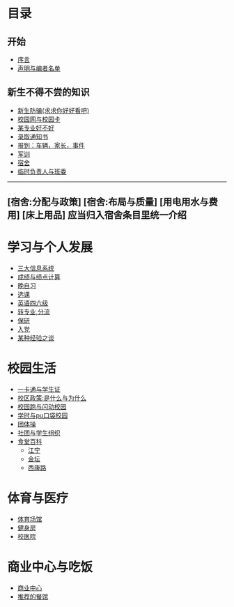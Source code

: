 # 目录

## 开始 <a href="#开始" id="开始"></a>

* [序言](序言.md)
* [声明与编者名单](开始/声明与编者名单.md)

## 新生不得不尝的知识 <a href="#新生不得不尝的知识" id="新生不得不尝的知识"></a>

* [新生防骗(求求你好好看吧)](新生不得不尝的知识/新生防骗.md)
* [校园网与校园卡](新生不得不尝的知识/校园网与校园卡.md) 
* [某专业好不好](新生不得不尝的知识/某专业好不好.md)
* [录取通知书](新生不得不尝的知识/录取通知书.md)
* [报到：车辆，家长，事件](开始/报到：车辆，家长，事件.md)
* [军训](开始/军训.md)
* [宿舍](新生不得不尝的知识/宿舍.md)
* [临时负责人与班委](新生不得不尝的知识/临时负责人与班委.md)
---------------
[宿舍:分配与政策]
[宿舍:布局与质量]
[用电用水与费用]
[床上用品]
应当归入宿舍条目里统一介绍
---------------
# 学习与个人发展 <a href="#学习与个人发展" id="学习与个人发展"></a>

* [三大信息系统](学习与个人发展/三大信息系统.md)
* [成绩与绩点计算](学习与个人发展/成绩与绩点计算.md)
* [晚自习](学习与个人发展/晚自习.md)
* [选课](学习与个人发展/选课.md)
* [英语四六级](学习与个人发展/英语四六级.md)
* [转专业,分流](学习与个人发展/转专业,分流.md)
* [保研](学习与个人发展/保研.md)
* [入党](学习与个人发展/入党.md)
* [某种经验之谈](学习与个人发展/某种经验之谈.md)

# 校园生活 <a href="#校园生活" id="校园生活"></a>

* [一卡通与学生证](校园生活/一卡通与学生证.md)
* [校区政策:是什么与为什么](校园生活/校区政策-是什么与为什么.md)
* [校园跑与闪动校园](校园生活/校园跑与闪动校园.md)
* [学时与pu口袋校园](校园生活/学时与pu口袋校园.md)
* [团体操](校园生活/团体操.md)
* [社团与学生组织](校园生活/社团与学生组织.md)
* [食堂百科](校园生活/食堂百科/README.md)
  * [江宁](校园生活/食堂百科/江宁.md)
  * [金坛](校园生活/食堂百科/金坛.md)
  * [西康路](校园生活/食堂百科/西康路.md)



# 体育与医疗 <a href="#体育与医疗" id="体育与医疗"></a>

* [体育场馆](体育与医疗/体育场馆.md) 
* [健身房](体育与医疗/健身房.md) 
* [校医院](体育与医疗/校医院.md) 
  
# 商业中心与吃饭 <a href="#商业中心与吃饭" id="商业中心与吃饭"></a>

* [商业中心](商业中心与吃饭/商业中心.md) 
* [推荐的餐馆](商业中心与吃饭/推荐的餐馆.md) 

